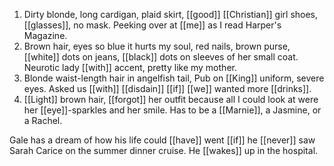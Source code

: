 1. Dirty blonde, long cardigan, plaid skirt, [[good]] [[Christian]] girl shoes, [[glasses]], no mask. Peeking over at [[me]] as I read Harper's Magazine.  
2. Brown hair, eyes so blue it hurts my soul, red nails, brown purse, [[white]] dots on jeans, [[black]] dots on sleeves of her small coat. Neurotic lady [[with]] accent, pretty like my mother.  
3. Blonde waist-length hair in angelfish tail, Pub on [[King]] uniform, severe eyes. Asked us [[with]] [[disdain]] [[if]] [[we]] wanted more [[drinks]].  
4. [[Light]] brown hair, [[forgot]] her outfit because all I could look at were her [[eye]]-sparkles and her smile. Has to be a [[Marnie]], a Jasmine, or a Rachel.

Gale has a dream of how his life could [[have]] went [[if]] he [[never]] saw Sarah Carice on the summer dinner cruise. He [[wakes]] up in the hospital.
